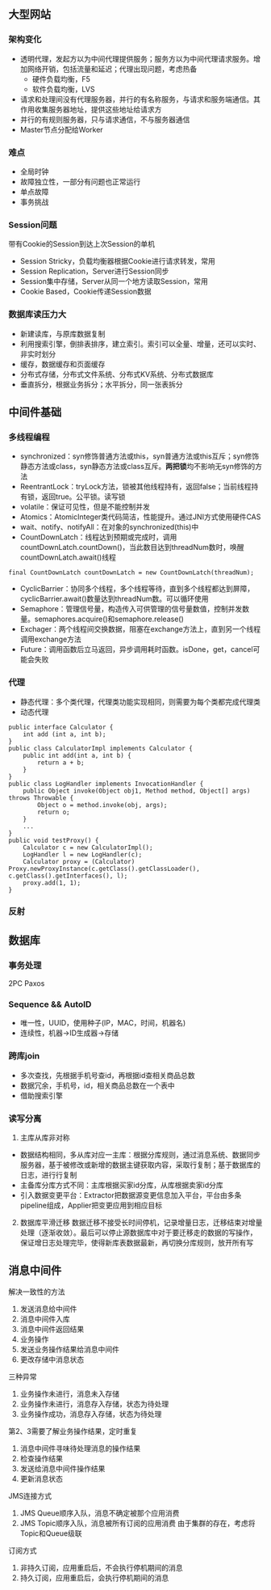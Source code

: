 ## 大型网站

### 架构变化
- 透明代理，发起方以为中间代理提供服务；服务方以为中间代理请求服务。增加网络开销，包括流量和延迟；代理出现问题，考虑热备
    - 硬件负载均衡，F5
    - 软件负载均衡，LVS
- 请求和处理间没有代理服务器，并行的有名称服务，与请求和服务端通信。其作用收集服务器地址，提供这些地址给请求方
- 并行的有规则服务器，只与请求通信，不与服务器通信
- Master节点分配给Worker

### 难点
- 全局时钟
- 故障独立性，一部分有问题也正常运行
- 单点故障
- 事务挑战

### Session问题

带有Cookie的Session到达上次Session的单机
- Session Stricky，负载均衡器根据Cookie进行请求转发，常用
- Session Replication，Server进行Session同步
- Session集中存储，Server从同一个地方读取Session，常用
- Cookie Based，Cookie传递Session数据

### 数据库读压力大
- 新建读库，与原库数据复制
- 利用搜索引擎，倒排表排序，建立索引。索引可以全量、增量，还可以实时、非实时划分
- 缓存，数据缓存和页面缓存
- 分布式存储，分布式文件系统、分布式KV系统、分布式数据库
- 垂直拆分，根据业务拆分；水平拆分，同一张表拆分

## 中间件基础

### 多线程编程
- synchronized：syn修饰普通方法或this，syn普通方法或this互斥；syn修饰静态方法或class，syn静态方法或class互斥。**两把锁**均不影响无syn修饰的方法
- ReentrantLock：tryLock方法，锁被其他线程持有，返回false；当前线程持有锁，返回true。公平锁。读写锁
- volatile：保证可见性，但是不能控制并发
- Atomics：AtomicInteger类代码简洁，性能提升。通过JNI方式使用硬件CAS
- wait、notify、notifyAll：在对象的synchronized(this)中
- CountDownLatch：线程达到预期或完成时，调用countDownLatch.countDown()，当此数目达到threadNum数时，唤醒countDownLatch.await()线程
```
final CountDownLatch countDownLatch = new CountDownLatch(threadNum);
```
- CyclicBarrier：协同多个线程，多个线程等待，直到多个线程都达到屏障，cyclicBarrier.await()数量达到threadNum数。可以循环使用
- Semaphore：管理信号量，构造传入可供管理的信号量数值，控制并发数量。semaphores.acquire()和semaphore.release()
- Exchager：两个线程间交换数据，阻塞在exchange方法上，直到另一个线程调用exchange方法
- Future：调用函数后立马返回，异步调用耗时函数。isDone，get，cancel可能会失败

### 代理
- 静态代理：多个类代理，代理类功能实现相同，则需要为每个类都完成代理类
- 动态代理
```
public interface Calculator {
    int add (int a, int b);
}
public class CalculatorImpl implements Calculator {
    public int add(int a, int b) {
        return a + b;
    }
}
public class LogHandler implements InvocationHandler {
    public Object invoke(Object obj1, Method method, Object[] args) throws Throwable {
        Object o = method.invoke(obj, args);
        return o;
    }
    ...
}
public void testProxy() {
    Calculator c = new CalculatorImpl();
    LogHandler l = new LogHandler(c);
    Calculator proxy = (Calculator) Proxy.newProxyInstance(c.getClass().getClassLoader(), c.getClass().getInterfaces(), l);
    proxy.add(1, 1);
}
```
### 反射

## 数据库
### 事务处理
2PC
Paxos
### Sequence && AutoID
- 唯一性，UUID，使用种子(IP，MAC，时间，机器名)
- 连续性，机器->ID生成器->存储

### 跨库join
- 多次查找，先根据手机号查id，再根据id查相关商品总数
- 数据冗余，手机号，id，相关商品总数在一个表中
- 借助搜索引擎

### 读写分离
1. 主库从库非对称
- 数据结构相同，多从库对应一主库：根据分库规则，通过消息系统、数据同步服务器，基于被修改或新增的数据主键获取内容，采取行复制；基于数据库的日志，进行行复制
- 主备库分库方式不同：主库根据买家id分库，从库根据卖家id分库
- 引入数据变更平台：Extractor把数据源变更信息加入平台，平台由多条pipeline组成，Applier把变更应用到相应目标
2. 数据库平滑迁移
数据迁移不接受长时间停机，记录增量日志，迁移结束对增量处理（逐渐收敛）。最后可以停止源数据库中对于要迁移走的数据的写操作，保证增日志处理完毕，使得新库表数据最新，再切换分库规则，放开所有写

## 消息中间件
解决一致性的方法
1. 发送消息给中间件
2. 消息中间件入库
3. 消息中间件返回结果
4. 业务操作
5. 发送业务操作结果给消息中间件
6. 更改存储中消息状态

三种异常
1. 业务操作未进行，消息未入存储
2. 业务操作未进行，消息存入存储，状态为待处理
3. 业务操作成功，消息存入存储，状态为待处理

第2、3需要了解业务操作结果，定时重复
1. 消息中间件寻味待处理消息的操作结果
2. 检查操作结果
3. 发送给消息中间件操作结果
4. 更新消息状态

JMS连接方式
1. JMS Queue顺序入队，消息不确定被那个应用消费
2. JMS Topic顺序入队，消息被所有订阅的应用消费
由于集群的存在，考虑将Topic和Queue级联

订阅方式
1. 非持久订阅，应用重启后，不会执行停机期间的消息
2. 持久订阅，应用重启后，会执行停机期间的消息